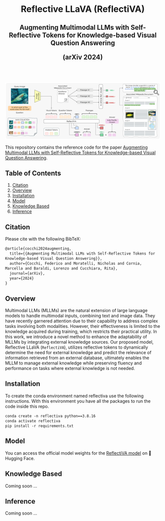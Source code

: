 
<div align="center">
  <h1>Reflective LLaVA (ReflectiVA)</h1>
  <h2>Augmenting Multimodal LLMs with Self-Reflective Tokens for Knowledge-based Visual Question Answering

  (arXiv 2024)
  </h2>
   
</div>

<br></br>
<p align="center">
  <img src="images/model.png" alt="reflectiva" width="820" />

</p> 

This repository contains the reference code for the paper [Augmenting Multimodal LLMs with Self-Reflective Tokens for Knowledge-based Visual Question Answering](https://arxiv.org/abs/2411.16863).

## Table of Contents

1. [Citation](#citation)
2. [Overview](#overview)
3. [Installation](#installation)
4. [Model](#model)
5. [Knowledge Based](#knowledge-based)
6. [Inference](#inference)

## Citation

Please cite with the following BibTeX:
```
@article{cocchi2024augmenting,
  title={{Augmenting Multimodal LLMs with Self-Reflective Tokens for Knowledge-based Visual Question Answering}},
  author={Cocchi, Federico and Moratelli, Nicholas and Cornia, Marcella and Baraldi, Lorenzo and Cucchiara, Rita},
  journal={arXiv},
  year={2024}
}
```

## Overview
Multimodal LLMs (MLLMs) are the natural extension of
large language models to handle multimodal inputs, combining text and image data. 
They have recently garnered attention due to their capability to address complex tasks involving both modalities. 
However, their effectiveness is limited to the knowledge acquired during training, which restricts their practical utility. 
In this work, we introduce a novel method to enhance the adaptability of MLLMs by integrating external knowledge sources. 
Our proposed model, Reflective LLaVA (```ReflectiVA```), utilizes reflective tokens to dynamically determine the need for external knowledge 
and predict the relevance of information retrieved from an external database, ultimately enables the MLLM to manage external knowledge 
while preserving fluency and performance on tasks where external knowledge is not needed.

## Installation
To create the conda environment named reflectiva use the following instructions.
With this environment you have all the packages to run the code inside this repo. 
```
conda create -n reflectiva python==3.8.16
conda activate reflectiva
pip install -r requirements.txt
```

## Model

You can access the official model weights for the [ReflectiVA model](https://huggingface.co/aimagelab/ReflectiVA) on 🤗 Hugging Face.

## Knowledge Based
Coming soon ...

## Inference
Coming soon ...
